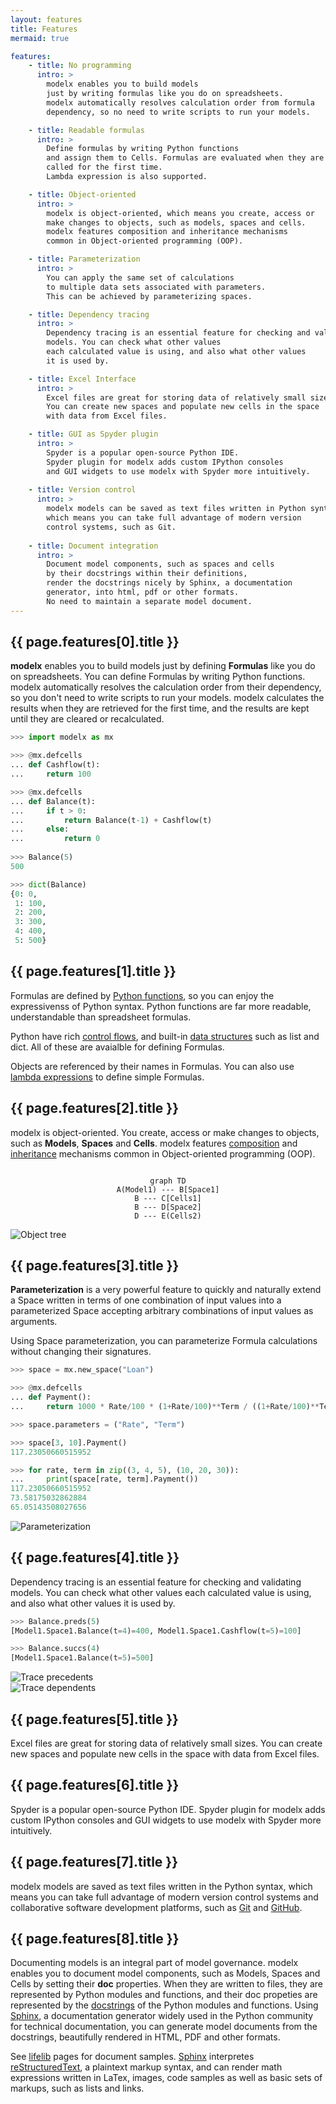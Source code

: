 ```yaml
---
layout: features
title: Features
mermaid: true

features:
    - title: No programming
      intro: >
        modelx enables you to build models
        just by writing formulas like you do on spreadsheets.
        modelx automatically resolves calculation order from formula
        dependency, so no need to write scripts to run your models.

    - title: Readable formulas
      intro: >
        Define formulas by writing Python functions
        and assign them to Cells. Formulas are evaluated when they are
        called for the first time.
        Lambda expression is also supported.

    - title: Object-oriented
      intro: >
        modelx is object-oriented, which means you create, access or
        make changes to objects, such as models, spaces and cells.
        modelx features composition and inheritance mechanisms
        common in Object-oriented programming (OOP). 

    - title: Parameterization
      intro: >
        You can apply the same set of calculations
        to multiple data sets associated with parameters.
        This can be achieved by parameterizing spaces.

    - title: Dependency tracing
      intro: >
        Dependency tracing is an essential feature for checking and validating
        models. You can check what other values
        each calculated value is using, and also what other values
        it is used by.

    - title: Excel Interface
      intro: >
        Excel files are great for storing data of relatively small sizes.
        You can create new spaces and populate new cells in the space
        with data from Excel files. 

    - title: GUI as Spyder plugin
      intro: >
        Spyder is a popular open-source Python IDE.
        Spyder plugin for modelx adds custom IPython consoles
        and GUI widgets to use modelx with Spyder more intuitively.
        
    - title: Version control
      intro: >
        modelx models can be saved as text files written in Python syntax,
        which means you can take full advantage of modern version
        control systems, such as Git.
    
    - title: Document integration
      intro: >
        Document model components, such as spaces and cells
        by their docstrings within their definitions,
        render the docstrings nicely by Sphinx, a documentation
        generator, into html, pdf or other formats.
        No need to maintain a separate model document.
---
```



## {{ page.features[0].title }}

**modelx** enables you to build models
just by defining **Formulas** like you do on spreadsheets.
You can define Formulas by writing Python functions.
modelx automatically resolves the calculation order from 
their dependency, so you don't need to write scripts 
to run your models. 
modelx calculates the results when they are retrieved
for the first time, and the results are kept until
they are cleared or recalculated.

```py
>>> import modelx as mx

>>> @mx.defcells
... def Cashflow(t):
...     return 100

>>> @mx.defcells
... def Balance(t):
...     if t > 0:
...         return Balance(t-1) + Cashflow(t)
...     else:
...         return 0
    
>>> Balance(5)
500

>>> dict(Balance)
{0: 0,
 1: 100,
 2: 200,
 3: 300,
 4: 400,
 5: 500}
```


## {{ page.features[1].title }}

Formulas are defined by [Python functions](https://docs.python.org/3/tutorial/controlflow.html#defining-functions),
so you can enjoy the expressivenss of Python syntax.
Python functions are far more readable, understandable
than spreadsheet formulas.

Python have rich [control flows](https://docs.python.org/3/tutorial/controlflow.html),
and built-in [data structures](https://docs.python.org/3/tutorial/datastructures.html)
such as list and dict. All of these are avaialble for defining Formulas.

Objects are referenced by their names in Formulas.
You can also use [lambda expressions](https://docs.python.org/3/tutorial/controlflow.html#lambda-expressions)
to define simple Formulas.

## {{ page.features[2].title }}

modelx is object-oriented. You create, access or make changes to objects, 
such as **Models**, **Spaces** and **Cells**. 
modelx features [composition] and [inheritance] mechanisms common in Object-oriented programming (OOP).

<div class="row">
  <div class="col-sm-6"  style="text-align:center;">
<pre><code class="language-mermaid">
graph TD
A(Model1) --- B[Space1]
B --- C[Cells1]
B --- D[Space2]
D --- E(Cells2)
</code></pre>
  </div>
<div class="col-sm-6">
<img src="/img/features/ObjectTree.png" alt="Object tree">
</div>
</div>

[composition]: https://en.wikipedia.org/wiki/Object_composition
[inheritance]: https://en.wikipedia.org/wiki/Inheritance_(object-oriented_programming)

## {{ page.features[3].title }}

**Parameterization** is a very powerful feature
to quickly and naturally extend a Space written 
in terms of one combination of input values 
into a parameterized Space accepting arbitrary combinations
of input values as arguments.

Using Space parameterization, you can parameterize
Formula calculations without changing their signatures.


```py
>>> space = mx.new_space("Loan")

>>> @mx.defcells
... def Payment():
...     return 1000 * Rate/100 * (1+Rate/100)**Term / ((1+Rate/100)**Term -1)

>>> space.parameters = ("Rate", "Term")

>>> space[3, 10].Payment()
117.23050660515952

>>> for rate, term in zip((3, 4, 5), (10, 20, 30)):
...     print(space[rate, term].Payment())
117.23050660515952
73.58175032862884
65.05143508027656    
```

![Parameterization](img/features/Parameterization.png)


## {{ page.features[4].title }}

Dependency tracing is an essential feature for checking and validating models. 
You can check what other values each calculated value is using, 
and also what other values it is used by.

```py
>>> Balance.preds(5)
[Model1.Space1.Balance(t=4)=400, Model1.Space1.Cashflow(t=5)=100]

>>> Balance.succs(4)
[Model1.Space1.Balance(t=5)=500]
```


<div class="row">
  <div class="col-sm-6">
    <img src="/img/features/DependencyTracingPrecedents.png" alt="Trace precedents">
  </div>
  <div class="col-sm-6">
    <img src="/img/features/DependencyTracingDependents.png" alt="Trace dependents">
  </div>
</div>

## {{ page.features[5].title }}

Excel files are great for storing data of relatively small sizes. 
You can create new spaces and populate new cells in the space with data from Excel files.



## {{ page.features[6].title }}

Spyder is a popular open-source Python IDE. 
Spyder plugin for modelx adds custom IPython consoles and GUI widgets to use modelx with Spyder more intuitively.



## {{ page.features[7].title }}

modelx models are saved as text files written in the Python syntax, 
which means you can take full 
advantage of modern version control systems and collaborative
software development platforms, such as [Git] and [GitHub].

[Git]: https://git-scm.com/
[GitHub]: https://github.com/

## {{ page.features[8].title }}

Documenting models is an integral part of model governance.
modelx enables you to document model components,
such as Models, Spaces and Cells by setting their **doc**
properties. When they are written to files,
they are represented by Python modules and functions,
and their doc propeties are represented by 
the [docstrings] of the Python modules and functions.
Using [Sphinx],
a documentation generator widely used in the Python community
for technical documentation, 
you can generate model documents from the docstrings,
beautifully rendered in HTML, PDF and other formats.

See [lifelib] pages for document samples.
[Sphinx] interpretes [reStructuredText],
a plaintext markup syntax, and
can render math expressions written in LaTex,
images, code samples as well as basic sets
of markups, such as lists and links. 

[docstrings]: https://www.python.org/dev/peps/pep-0257/
[reStructuredText]: https://docutils.sourceforge.io/rst.html
[Sphinx]: https://www.sphinx-doc.org/en/master/
[lifelib]: https://lifelib.io